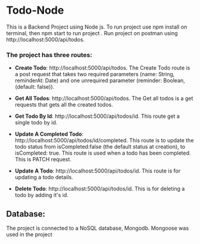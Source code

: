 # Todo-Node
This is a Backend Project using Node js. 
To run project use npm install on terminal, then npm start to run project . 
Run project on postman using http://localhost:5000/api/todos.

### The project has three routes:
- **Create Todo**: http://localhost:5000/api/todos.
The Create Todo route is a post request that takes two required parameters (name: String, reminderAt: Date) and one unrequired parameter (reminder: Boolean, (default: false)).

- **Get All Todos**: http://localhost:5000/api/todos. The Get all todos is a get requests that gets all the created todos.

- **Get Todo By Id**: http://localhost:5000/api/todos/id. This route get a single todo by id.

- **Update A Completed Todo**: http://localhost:5000/api/todos/id/completed. This route is to update the todo status from isCompleted:false (the default status at creation), to isCompleted: true. This route is used when a todo has been completed. This is  PATCH request.

- **Update A Todo**: http://localhost:5000/api/todos/id. This route is for updating a todo details.

- **Delete Todo**: http://localhost:5000/api/todos/id. This is for deleting a todo by adding it's id.

## Database: 
The project is connected to a NoSQL database, Mongodb. Mongoose was used in the project
